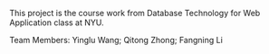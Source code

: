 This project is the course work from Database Technology for Web Application class at NYU.

Team Members: Yinglu Wang; Qitong Zhong; Fangning Li
